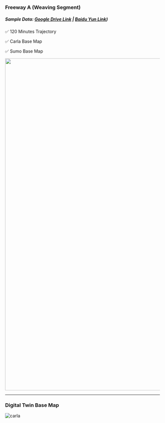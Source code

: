 ### Freeway A (Weaving Segment) 
##### Sample Data: [Google Drive Link](https://drive.google.com/drive/folders/1t0RNw0I3k06rPchSvgkQvzKU_2P-mbhV?usp=sharing) | [Baidu Yun Link]( https://pan.baidu.com/s/1mF423Onhbgt7wVZdyxOqvA?pwd=r6f5 ))

:white_check_mark: 120 Minutes Trajectory

:white_check_mark:  Carla Base Map

:white_check_mark:  Sumo Base Map


<img src="https://github.com/ozheng1993/UCF-SST-CitySim-Dataset/blob/main/asset/ExpresswayA/image/expresswayAARCIS.gif" width="1080">

<hr> 

### Digital Twin Base Map

![carla](https://github.com/ozheng1993/UCF-SST-CitySim-Dataset/blob/main/asset/ExpresswayA/image/expresswayABasemap.png)
